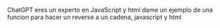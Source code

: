 ChatGPT
eres un experto en JavaScript y html
dame un ejemplo de una funcion para hacer un reverse a un cadena, javascript y html

